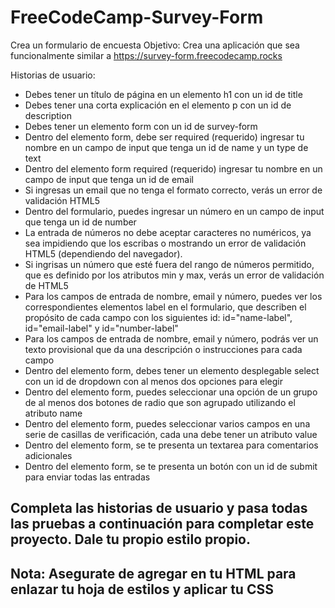 # FreeCodeCamp-Survey-Form
Crea un formulario de encuesta
Objetivo: Crea una aplicación que sea funcionalmente similar a https://survey-form.freecodecamp.rocks

Historias de usuario:

<ul>
<li>Debes tener un título de página en un elemento h1 con un id de title</li>
<li>Debes tener una corta explicación en el elemento p con un id de description</li>
<li>Debes tener un elemento form con un id de survey-form</li>
<li>Dentro del elemento form, debe ser required (requerido) ingresar tu nombre en un campo de input que tenga un id de name y un type de text</li>
<li>Dentro del elemento form required (requerido) ingresar tu nombre en un campo de input que tenga un id de email</li>
<li>Si ingresas un email que no tenga el formato correcto, verás un error de validación HTML5</li>
<li>Dentro del formulario, puedes ingresar un número en un campo de input que tenga un id de number</li>
<li>La entrada de números no debe aceptar caracteres no numéricos, ya sea impidiendo que los escribas o mostrando un error de validación HTML5 (dependiendo del navegador).</li>
<li>Si ingrisas un número que esté fuera del rango de números permitido, que es definido por los atributos min y max, verás un error de validación de HTML5</li>
<li>Para los campos de entrada de nombre, email y número, puedes ver los correspondientes elementos label en el formulario, que describen el propósito de cada campo con los siguientes id: id="name-label", id="email-label" y id="number-label"</li>
<li>Para los campos de entrada de nombre, email y número, podrás ver un texto provisional que da una descripción o instrucciones para cada campo</li>
<li>Dentro del elemento form, debes tener un elemento desplegable select con un id de dropdown con al menos dos opciones para elegir</li>
<li>Dentro del elemento form, puedes seleccionar una opción de un grupo de al menos dos botones de radio que son agrupado utilizando el atributo name</li>
<li>Dentro del elemento form, puedes seleccionar varios campos en una serie de casillas de verificación, cada una debe tener un atributo value</li>
<li>Dentro del elemento form, se te presenta un textarea para comentarios adicionales</li>
<li>Dentro del elemento form, se te presenta un botón con un id de submit para enviar todas las entradas</li>
</ul>

<h2>Completa las historias de usuario y pasa todas las pruebas a continuación para completar este proyecto. Dale tu propio estilo propio.</h2>

<h2> Nota: Asegurate de agregar <link rel="stylesheet" href="styles.css"> en tu HTML para enlazar tu hoja de estilos y aplicar tu CSS </h2>


